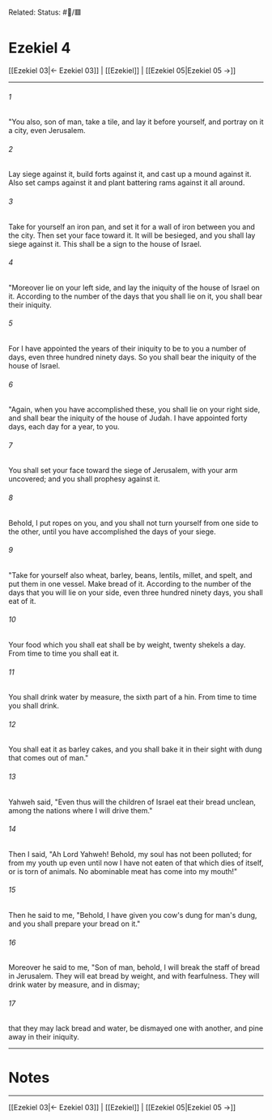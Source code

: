 Related:
Status: #📖/🟥
# Ezekiel 4

[[Ezekiel 03|← Ezekiel 03]] | [[Ezekiel]] | [[Ezekiel 05|Ezekiel 05 →]]
***



###### 1 
"You also, son of man, take a tile, and lay it before yourself, and portray on it a city, even Jerusalem. 

###### 2 
Lay siege against it, build forts against it, and cast up a mound against it. Also set camps against it and plant battering rams against it all around. 

###### 3 
Take for yourself an iron pan, and set it for a wall of iron between you and the city. Then set your face toward it. It will be besieged, and you shall lay siege against it. This shall be a sign to the house of Israel. 

###### 4 
"Moreover lie on your left side, and lay the iniquity of the house of Israel on it. According to the number of the days that you shall lie on it, you shall bear their iniquity. 

###### 5 
For I have appointed the years of their iniquity to be to you a number of days, even three hundred ninety days. So you shall bear the iniquity of the house of Israel. 

###### 6 
"Again, when you have accomplished these, you shall lie on your right side, and shall bear the iniquity of the house of Judah. I have appointed forty days, each day for a year, to you. 

###### 7 
You shall set your face toward the siege of Jerusalem, with your arm uncovered; and you shall prophesy against it. 

###### 8 
Behold, I put ropes on you, and you shall not turn yourself from one side to the other, until you have accomplished the days of your siege. 

###### 9 
"Take for yourself also wheat, barley, beans, lentils, millet, and spelt, and put them in one vessel. Make bread of it. According to the number of the days that you will lie on your side, even three hundred ninety days, you shall eat of it. 

###### 10 
Your food which you shall eat shall be by weight, twenty shekels a day. From time to time you shall eat it. 

###### 11 
You shall drink water by measure, the sixth part of a hin. From time to time you shall drink. 

###### 12 
You shall eat it as barley cakes, and you shall bake it in their sight with dung that comes out of man." 

###### 13 
Yahweh said, "Even thus will the children of Israel eat their bread unclean, among the nations where I will drive them." 

###### 14 
Then I said, "Ah Lord Yahweh! Behold, my soul has not been polluted; for from my youth up even until now I have not eaten of that which dies of itself, or is torn of animals. No abominable meat has come into my mouth!" 

###### 15 
Then he said to me, "Behold, I have given you cow's dung for man's dung, and you shall prepare your bread on it." 

###### 16 
Moreover he said to me, "Son of man, behold, I will break the staff of bread in Jerusalem. They will eat bread by weight, and with fearfulness. They will drink water by measure, and in dismay; 

###### 17 
that they may lack bread and water, be dismayed one with another, and pine away in their iniquity.

---
# Notes


***
[[Ezekiel 03|← Ezekiel 03]] | [[Ezekiel]] | [[Ezekiel 05|Ezekiel 05 →]]
